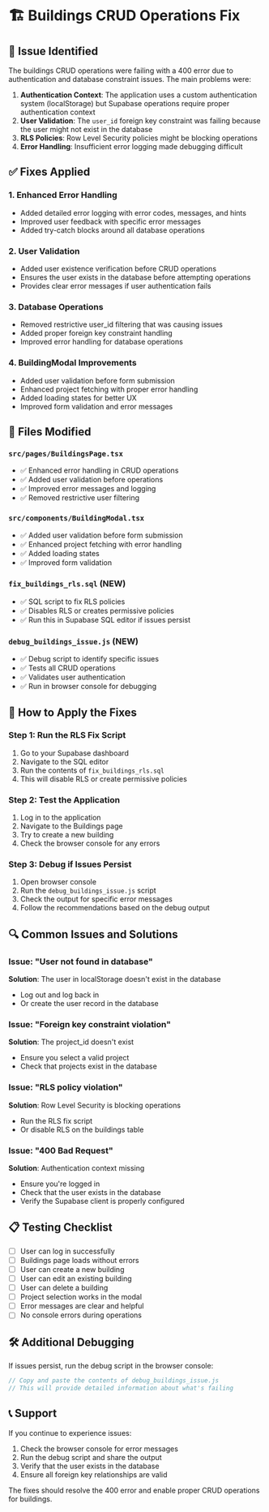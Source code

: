 # 🏗️ Buildings CRUD Operations Fix

## 🐛 **Issue Identified**
The buildings CRUD operations were failing with a 400 error due to authentication and database constraint issues. The main problems were:

1. **Authentication Context**: The application uses a custom authentication system (localStorage) but Supabase operations require proper authentication context
2. **User Validation**: The `user_id` foreign key constraint was failing because the user might not exist in the database
3. **RLS Policies**: Row Level Security policies might be blocking operations
4. **Error Handling**: Insufficient error logging made debugging difficult

## ✅ **Fixes Applied**

### 1. **Enhanced Error Handling**
- Added detailed error logging with error codes, messages, and hints
- Improved user feedback with specific error messages
- Added try-catch blocks around all database operations

### 2. **User Validation**
- Added user existence verification before CRUD operations
- Ensures the user exists in the database before attempting operations
- Provides clear error messages if user authentication fails

### 3. **Database Operations**
- Removed restrictive user_id filtering that was causing issues
- Added proper foreign key constraint handling
- Improved error handling for database operations

### 4. **BuildingModal Improvements**
- Added user validation before form submission
- Enhanced project fetching with proper error handling
- Added loading states for better UX
- Improved form validation and error messages

## 🔧 **Files Modified**

### `src/pages/BuildingsPage.tsx`
- ✅ Enhanced error handling in CRUD operations
- ✅ Added user validation before operations
- ✅ Improved error messages and logging
- ✅ Removed restrictive user filtering

### `src/components/BuildingModal.tsx`
- ✅ Added user validation before form submission
- ✅ Enhanced project fetching with error handling
- ✅ Added loading states
- ✅ Improved form validation

### `fix_buildings_rls.sql` (NEW)
- ✅ SQL script to fix RLS policies
- ✅ Disables RLS or creates permissive policies
- ✅ Run this in Supabase SQL editor if issues persist

### `debug_buildings_issue.js` (NEW)
- ✅ Debug script to identify specific issues
- ✅ Tests all CRUD operations
- ✅ Validates user authentication
- ✅ Run in browser console for debugging

## 🚀 **How to Apply the Fixes**

### Step 1: Run the RLS Fix Script
1. Go to your Supabase dashboard
2. Navigate to the SQL editor
3. Run the contents of `fix_buildings_rls.sql`
4. This will disable RLS or create permissive policies

### Step 2: Test the Application
1. Log in to the application
2. Navigate to the Buildings page
3. Try to create a new building
4. Check the browser console for any errors

### Step 3: Debug if Issues Persist
1. Open browser console
2. Run the `debug_buildings_issue.js` script
3. Check the output for specific error messages
4. Follow the recommendations based on the debug output

## 🔍 **Common Issues and Solutions**

### Issue: "User not found in database"
**Solution**: The user in localStorage doesn't exist in the database
- Log out and log back in
- Or create the user record in the database

### Issue: "Foreign key constraint violation"
**Solution**: The project_id doesn't exist
- Ensure you select a valid project
- Check that projects exist in the database

### Issue: "RLS policy violation"
**Solution**: Row Level Security is blocking operations
- Run the RLS fix script
- Or disable RLS on the buildings table

### Issue: "400 Bad Request"
**Solution**: Authentication context missing
- Ensure you're logged in
- Check that the user exists in the database
- Verify the Supabase client is properly configured

## 📋 **Testing Checklist**

- [ ] User can log in successfully
- [ ] Buildings page loads without errors
- [ ] User can create a new building
- [ ] User can edit an existing building
- [ ] User can delete a building
- [ ] Project selection works in the modal
- [ ] Error messages are clear and helpful
- [ ] No console errors during operations

## 🛠️ **Additional Debugging**

If issues persist, run the debug script in the browser console:

```javascript
// Copy and paste the contents of debug_buildings_issue.js
// This will provide detailed information about what's failing
```

## 📞 **Support**

If you continue to experience issues:
1. Check the browser console for error messages
2. Run the debug script and share the output
3. Verify that the user exists in the database
4. Ensure all foreign key relationships are valid

The fixes should resolve the 400 error and enable proper CRUD operations for buildings. 